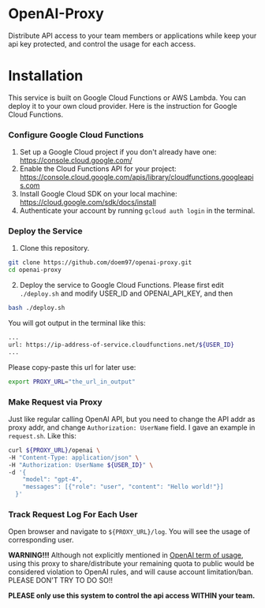 # OpenAI-Proxy

Distribute API access to your team members or applications while keep your api key protected, and control the usage for each access.

# Installation

This service is built on Google Cloud Functions or AWS Lambda. You can deploy it to your own cloud provider. Here is the instruction for Google Cloud Functions.

### Configure Google Cloud Functions

1. Set up a Google Cloud project if you don't already have one: https://console.cloud.google.com/
2. Enable the Cloud Functions API for your project: https://console.cloud.google.com/apis/library/cloudfunctions.googleapis.com
3. Install Google Cloud SDK on your local machine: https://cloud.google.com/sdk/docs/install
4. Authenticate your account by running `gcloud auth login` in the terminal.

### Deploy the Service

1. Clone this repository.
```bash
git clone https://github.com/doem97/openai-proxy.git
cd openai-proxy
```

2. Deploy the service to Google Cloud Functions. Please first edit `./deploy.sh` and modify USER_ID and OPENAI_API_KEY, and then
```bash
bash ./deploy.sh
```
You will got output in the terminal like this:
```bash
...
url: https://ip-address-of-service.cloudfunctions.net/${USER_ID}
...
```
Please copy-paste this url for later use:
```bash
export PROXY_URL="the_url_in_output"
```

### Make Request via Proxy
Just like regular calling OpenAI API, but you need to change the API addr as proxy addr, and change `Authorization: UserName` field.
I gave an example in `request.sh`. Like this:
```bash
curl ${PROXY_URL}/openai \
-H "Content-Type: application/json" \
-H "Authorization: UserName ${USER_ID}" \
-d '{
    "model": "gpt-4",
    "messages": [{"role": "user", "content": "Hello world!"}]
  }'
```

### Track Request Log For Each User
Open browser and navigate to `${PROXY_URL}/log`. You will see the usage of corresponding user.

**WARNING!!!** Although not explicitly mentioned in [OpenAI term of usage](https://openai.com/policies/terms-of-use), using this proxy to share/distribute your remaining quota to public would be considered violation to OpenAI rules, and will cause account limitation/ban. PLEASE DON'T TRY TO DO SO!!

**PLEASE only use this system to control the api access WITHIN your team.**
